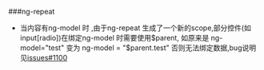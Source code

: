###ng-repeat
* 当内容有ng-model 时 ,由于ng-repeat 生成了一个新的scope,部分控件(如input[radio])在绑定ng-model 时需要使用$parent, 如原来是 ng-model="test" 变为 ng-model = "$parent.test" 否则无法绑定数据,bug说明见[issues#1100](https://github.com/angular/angular.js/issues/1100")
